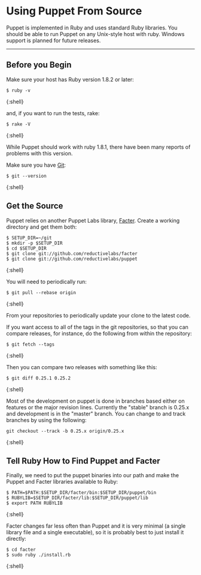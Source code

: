 Using Puppet From Source
========================

Puppet is implemented in Ruby and uses standard Ruby
libraries. You should be able to run Puppet on any Unix-style host 
with ruby. Windows support is planned for future releases.

* * *

Before you Begin
----------------

Make sure your host has Ruby version 1.8.2 or later:

    $ ruby -v
{:shell}

and, if you want to run the tests, rake:

    $ rake -V
{:shell}

While Puppet should work with ruby 1.8.1, there have been many reports of
problems with this version.

Make sure you have [Git][1]:

    $ git --version
{:shell}

Get the Source
--------------

Puppet relies on another Puppet Labs library,
[Facter][2]. Create a working directory and get them both:

    $ SETUP_DIR=~/git
    $ mkdir -p $SETUP_DIR
    $ cd $SETUP_DIR
    $ git clone git://github.com/reductivelabs/facter
    $ git clone git://github.com/reductivelabs/puppet
{:shell}

You will need to periodically run:

    $ git pull --rebase origin
{:shell}

From your repositories to periodically update your clone to the latest code.

If you want access to all of the tags in the git repositories, so that
you can compare releases, for instance, do the following from within
the repository:

    $ git fetch --tags
{:shell}

Then you can compare two releases with something like this:

    $ git diff 0.25.1 0.25.2
{:shell}

Most of the development on puppet is done in branches based either on
features or the major revision lines. Currently the "stable" branch is
0.25.x and development is in the "master" branch.  You can change to
and track branches by using the following:


    git checkout --track -b 0.25.x origin/0.25.x
{:shell}

Tell Ruby How to Find Puppet and Facter
---------------------------------------

Finally, we need to put the puppet binaries into our path and make the
Puppet and Facter libraries available to Ruby:

    $ PATH=$PATH:$SETUP_DIR/facter/bin:$SETUP_DIR/puppet/bin
    $ RUBYLIB=$SETUP_DIR/facter/lib:$SETUP_DIR/puppet/lib
    $ export PATH RUBYLIB
{:shell}

Facter changes far less often than Puppet and it is very minimal (a
single library file and a single executable), so it is probably best
to just install it directly:

    $ cd facter
    $ sudo ruby ./install.rb
{:shell}

[1]: http://git.or.cz/
[2]: http://puppetlabs.com/products/facter
